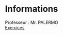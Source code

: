 # Informations  
Professeur : Mr. PALERMO  
[Exercices](https://github.com/jeremydeblaecker/Exercices_Java)
